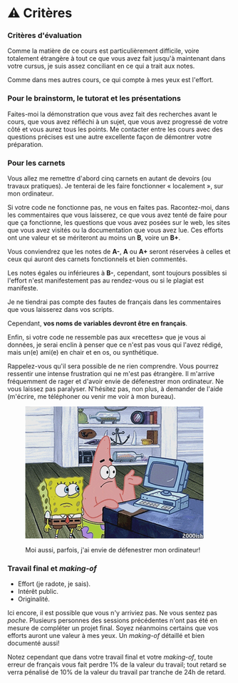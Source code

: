 # ⚠ Critères

### Critères d'évaluation

Comme la matière de ce cours est particulièrement difficile, voire totalement étrangère à tout ce que vous avez fait jusqu'à maintenant dans votre cursus, je suis assez conciliant en ce qui a trait aux notes.

Comme dans mes autres cours, ce qui compte à mes yeux est l'effort.

### Pour le brainstorm, le tutorat et les présentations

Faites-moi la démonstration que vous avez fait des recherches avant le cours, que vous avez réfléchi à un sujet, que vous avez progressé de votre côté et vous aurez tous les points. Me contacter entre les cours avec des questions précises est une autre excellente façon de démontrer votre préparation.

### Pour les carnets

Vous allez me remettre d'abord cinq carnets en autant de devoirs (ou travaux pratiques). Je tenterai de les faire fonctionner « localement », sur mon ordinateur.

Si votre code ne fonctionne pas, ne vous en faites pas. Racontez-moi, dans les commentaires que vous laisserez, ce que vous avez tenté de faire pour que ça fonctionne, les questions que vous avez posées sur le web, les sites que vous avez visités ou la documentation que vous avez lue. Ces efforts ont une valeur et se mériteront au moins un **B**, voire un **B+**.

Vous conviendrez que les notes de **A-**, **A** ou **A+** seront réservées à celles et ceux qui auront des carnets fonctionnels et bien commentés.

Les notes égales ou inférieures à **B-**, cependant, sont toujours possibles si l'effort n'est manifestement pas au rendez-vous ou si le plagiat est manifeste.

Je ne tiendrai pas compte des fautes de français dans les commentaires que vous laisserez dans vos scripts.

Cependant, **vos noms de variables devront être en français**.

Enfin, si votre code ne ressemble pas aux «recettes» que je vous ai données, je serai enclin à penser que ce n'est pas vous qui l'avez rédigé, mais un(e) ami(e) en chair et en os, ou synthétique.

Rappelez-vous qu'il sera possible de ne rien comprendre. Vous pourrez ressentir une intense frustration qui ne m'est pas étrangère. Il m'arrive fréquemment de rager et d'avoir envie de défenestrer mon ordinateur. Ne vous laissez pas paralyser. N'hésitez pas, non plus, à demander de l'aide (m'écrire, me téléphoner ou venir me voir à mon bureau).

<figure><img src="../.gitbook/assets/komputer-kaputt.gif" alt=""><figcaption><p>Moi aussi, parfois, j'ai envie de défenestrer mon ordinateur!</p></figcaption></figure>

### Travail final et _making-of_

* Effort (je radote, je sais).
* Intérêt public.
* Originalité.

Ici encore, il est possible que vous n'y arriviez pas. Ne vous sentez pas _poche_. Plusieurs personnes des sessions précédentes n'ont pas été en mesure de compléter un projet final. Soyez néanmoins certains que vos efforts auront une valeur à mes yeux. Un _making-of_ détaillé et bien documenté aussi!

Notez cependant que dans votre travail final et votre _making-of_, toute erreur de français vous fait perdre 1% de la valeur du travail; tout retard se verra pénalisé de 10% de la valeur du travail par tranche de 24h de retard.
